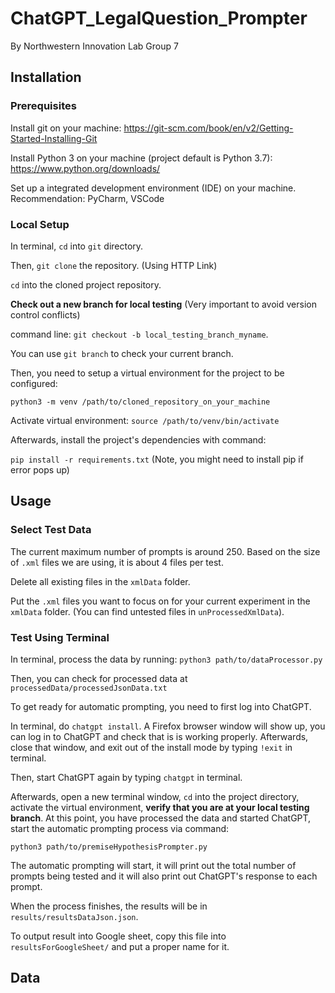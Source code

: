 # ChatGPT_LegalQuestion_Prompter
By Northwestern Innovation Lab Group 7

## Installation

### Prerequisites

Install git on your machine: https://git-scm.com/book/en/v2/Getting-Started-Installing-Git

Install Python 3 on your machine (project default is Python 3.7): https://www.python.org/downloads/

Set up a integrated development environment (IDE) on your machine. Recommendation: PyCharm, VSCode

### Local Setup

In terminal, `cd` into `git` directory. 

Then, `git clone` the repository. (Using HTTP Link)

`cd` into the cloned project repository. 

**Check out a new branch for local testing** (Very important to avoid version control conflicts)

command line: `git checkout -b local_testing_branch_myname`.

You can use `git branch` to check your current branch.

Then, you need to setup a virtual environment for the project to be configured: 

`python3 -m venv /path/to/cloned_repository_on_your_machine`

Activate virtual environment: `source /path/to/venv/bin/activate`

Afterwards, install the project's dependencies with command: 

`pip install -r requirements.txt` (Note, you might need to install pip if error pops up)

## Usage

### Select Test Data

The current maximum number of prompts is around 250. Based on the size of `.xml` files we are using, it is about 4 files per test. 

Delete all existing files in the `xmlData` folder. 

Put the `.xml` files you want to focus on for your current experiment in the `xmlData` folder. (You can find untested files in `unProcessedXmlData`).

### Test Using Terminal
In terminal, process the data by running: `python3 path/to/dataProcessor.py`

Then, you can check for processed data at `processedData/processedJsonData.txt`

To get ready for automatic prompting, you need to first log into ChatGPT.

In terminal, do `chatgpt install`. A Firefox browser window will show up, you can log in to ChatGPT and check that is is working properly. Afterwards, close that window, and exit out of the install mode by typing `!exit` in terminal.

Then, start ChatGPT again by typing `chatgpt` in terminal. 

Afterwards, open a new terminal window, `cd` into the project directory, activate the virtual environment, **verify that you are at your local testing branch**. At this point, you have processed the data and started ChatGPT, start the automatic prompting process via command:

`python3 path/to/premiseHypothesisPrompter.py`

The automatic prompting will start, it will print out the total number of prompts being tested and it will also print out ChatGPT's response to each prompt. 

When the process finishes, the results will be in `results/resultsDataJson.json`.

To output result into Google sheet, copy this file into `resultsForGoogleSheet/` and put a proper name for it. 


## Data
